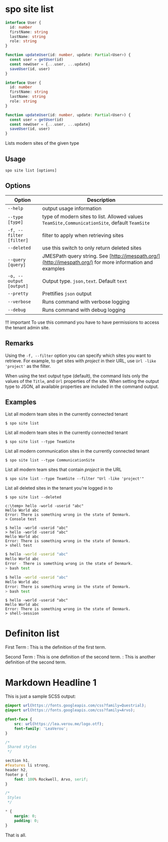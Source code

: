 # spo site list

```ts
interface User {
  id: number
  firstName: string
  lastName: string
  role: string
}

function updateUser(id: number, update: Partial<User>) {
  const user = getUser(id)
  const newUser = {...user, ...update}  
  saveUser(id, user)
}
```

```typescript
interface User {
  id: number
  firstName: string
  lastName: string
  role: string
}

function updateUser(id: number, update: Partial<User>) {
  const user = getUser(id)
  const newUser = {...user, ...update}  
  saveUser(id, user)
}
```

Lists modern sites of the given type

## Usage

```shell-session
spo site list [options]
```

## Options

Option|Description
------|-----------
`--help`|output usage information
`--type [type]`|type of modern sites to list. Allowed values `TeamSite,CommunicationSite`, default `TeamSite`
`-f, --filter [filter]`|filter to apply when retrieving sites
`--deleted`|use this switch to only return deleted sites
`--query [query]`|JMESPath query string. See [http://jmespath.org/](http://jmespath.org/) for more information and examples
`-o, --output [output]`|Output type. `json,text`. Default `text`
`--pretty`|Prettifies `json` output
`--verbose`|Runs command with verbose logging
`--debug`|Runs command with debug logging

!!! important
    To use this command you have to have permissions to access the tenant admin site.

## Remarks

Using the `-f, --filter` option you can specify which sites you want to retrieve. For example, to get sites with _project_ in their URL, use `Url -like 'project'` as the filter.

When using the text output type (default), the command lists only the values of the `Title`, and `Url` properties of the site. When setting the output type to JSON, all available properties are included in the command output.

## Examples

List all modern team sites in the currently connected tenant

```shell-session
$ spo site list
```

List all modern team sites in the currently connected tenant

```shell-session
$ spo site list --type TeamSite
```

List all modern communication sites in the currently connected tenant

```shell-session
$ spo site list --type CommunicationSite
```

List all modern team sites that contain _project_ in the URL

```shell-session
$ spo site list --type TeamSite --filter "Url -like 'project'"
```

List all deleted sites in the tenant you're logged in to

```shell-session
$ spo site list --deleted
```

```console
c:\temp> hello -world -userid "abc"
Hello World abc
Error: There is something wrong in the state of Denmark.
> Console test
```

```shell
$ hello -world -userid "abc"
> hello -world -userid "abc"
Hello World abc
Error: There is something wrong in the state of Denmark.
> shell test
```

```bash
$ hello -world -userid "abc"
Hello World abc
Error - There is something wrong in the state of Denmark.
> bash test
```

```bash session
$ hello -world -userid "abc"
Hello World abc
Error: There is something wrong in the state of Denmark.
> bash test
```

```shell-session
$ hello -world -userid "abc"
Hello World abc
Error: There is something wrong in the state of Denmark.
> shell-session
```


# Definiton list

First Term
: This is the definition of the first term.

Second Term
: This is one definition of the second term.
: This is another definition of the second term.

# Markdown Headline 1

This is just a sample SCSS output:

```scss
@import url(https://fonts.googleapis.com/css?family=Questrial);
@import url(https://fonts.googleapis.com/css?family=Arvo);

@font-face {
	src: url(https://lea.verou.me/logo.otf);
	font-family: 'LeaVerou';
}

/*
 Shared styles
 */

section h1,
#features li strong,
header h2,
footer p {
	font: 100% Rockwell, Arvo, serif;
}

/*
 Styles
 */

* {
	margin: 0;
	padding: 0;
}

```

That is all.